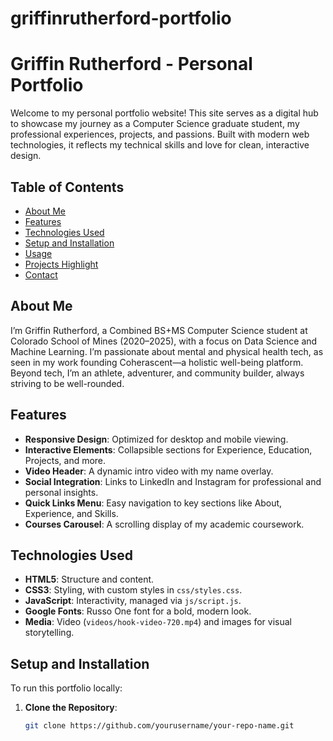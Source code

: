 # griffinrutherford-portfolio

# Griffin Rutherford - Personal Portfolio

Welcome to my personal portfolio website! This site serves as a digital hub to showcase my journey as a Computer Science graduate student, my professional experiences, projects, and passions. Built with modern web technologies, it reflects my technical skills and love for clean, interactive design.

## Table of Contents
- [About Me](#about-me)
- [Features](#features)
- [Technologies Used](#technologies-used)
- [Setup and Installation](#setup-and-installation)
- [Usage](#usage)
- [Projects Highlight](#projects-highlight)
- [Contact](#contact)

## About Me
I’m Griffin Rutherford, a Combined BS+MS Computer Science student at Colorado School of Mines (2020–2025), with a focus on Data Science and Machine Learning. I’m passionate about mental and physical health tech, as seen in my work founding Coherascent—a holistic well-being platform. Beyond tech, I’m an athlete, adventurer, and community builder, always striving to be well-rounded.

## Features
- **Responsive Design**: Optimized for desktop and mobile viewing.
- **Interactive Elements**: Collapsible sections for Experience, Education, Projects, and more.
- **Video Header**: A dynamic intro video with my name overlay.
- **Social Integration**: Links to LinkedIn and Instagram for professional and personal insights.
- **Quick Links Menu**: Easy navigation to key sections like About, Experience, and Skills.
- **Courses Carousel**: A scrolling display of my academic coursework.

## Technologies Used
- **HTML5**: Structure and content.
- **CSS3**: Styling, with custom styles in `css/styles.css`.
- **JavaScript**: Interactivity, managed via `js/script.js`.
- **Google Fonts**: Russo One font for a bold, modern look.
- **Media**: Video (`videos/hook-video-720.mp4`) and images for visual storytelling.

## Setup and Installation
To run this portfolio locally:
1. **Clone the Repository**:
   ```bash
   git clone https://github.com/yourusername/your-repo-name.git
